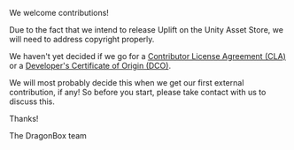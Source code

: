 We welcome contributions!

Due to the fact that we intend to release Uplift on the Unity Asset Store, we will need to address copyright properly.

We haven't yet decided if we go for a [Contributor License Agreement (CLA)](https://en.wikipedia.org/wiki/Contributor_License_Agreement) or a [Developer's Certificate of Origin (DCO)](https://developercertificate.org/).

We will most probably decide this when we get our first external contribution, if any! So before you start, please take contact with us to discuss this.

Thanks!

The DragonBox team